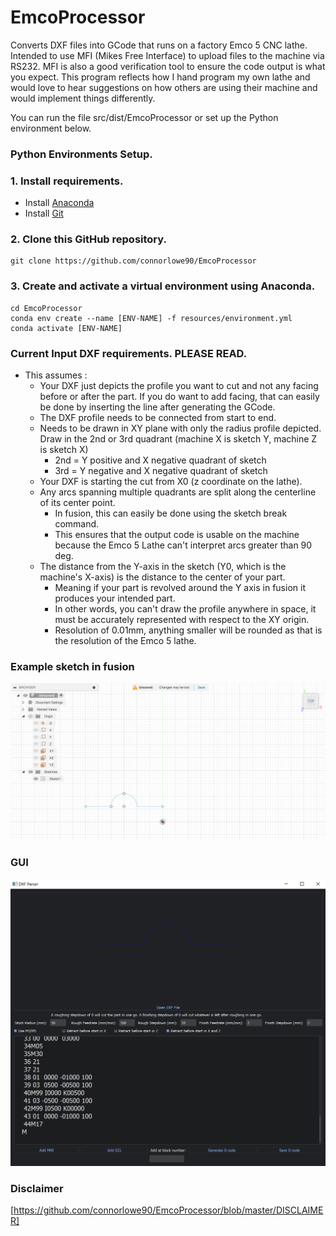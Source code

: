 # EmcoProcessor
Converts DXF files into GCode that runs on a factory Emco 5 CNC lathe.
Intended to use MFI (Mikes Free Interface) to upload files to the machine via RS232.
MFI is also a good verification tool to ensure the code output is what you expect.
This program reflects how I hand program my own lathe and would love to hear 
suggestions on how others are using their machine and would implement things differently.

You can run the file src/dist/EmcoProcessor or set up the Python environment below.
### Python Environments Setup.
### 1. Install requirements.
- Install [Anaconda](https://docs.anaconda.com/anaconda/install/index.html)
- Install [Git](https://git-scm.com/book/en/v2/Getting-Started-Installing-Git)
### 2. Clone this GitHub repository.
```
git clone https://github.com/connorlowe90/EmcoProcessor
```
### 3. Create and activate a virtual environment using Anaconda.
```
cd EmcoProcessor
conda env create --name [ENV-NAME] -f resources/environment.yml
conda activate [ENV-NAME]
```
### Current Input DXF requirements. PLEASE READ.
- This assumes :
  - Your DXF just depicts the profile you want to cut and not any facing before or after the part. If you do want to add facing, that can easily be done by inserting the line after generating the GCode.
  - The DXF profile needs to be connected from start to end.
  - Needs to be drawn in XY plane with only the radius profile depicted. 
	Draw in the 2nd or 3rd quadrant (machine X is sketch Y, machine Z is sketch X)
	- 2nd = Y positive and X negative quadrant of sketch
	- 3rd = Y negative and X negative quadrant of sketch
  - Your DXF is starting the cut from X0 (z coordinate on the lathe).
  - Any arcs spanning multiple quadrants are split along the centerline of its center point.
    - In fusion, this can easily be done using the sketch break command. 
    - This ensures that the output code is usable on the machine because the Emco 5 Lathe can't interpret arcs greater than 90 deg.
  - The distance from the Y-axis in the sketch (Y0, which is the machine's X-axis) is the distance to the center of your part.
    - Meaning if your part is revolved around the Y axis in fusion it produces your intended part.
    - In other words, you can't draw the profile anywhere in space, it must be accurately represented with respect to the XY origin.
    - Resolution of 0.01mm, anything smaller will be rounded as that is the resolution of the Emco 5 lathe.

### Example sketch in fusion
![imgageprocessing](https://github.com/connorlowe90/EmcoProcessor/blob/master/tests/Test%20Output%20GUI%20Images/exampleFusionSketch.PNG)

### GUI
![imgageprocessing](https://github.com/connorlowe90/EmcoProcessor/blob/master/tests/Test%20Output%20GUI%20Images/gui.PNG)

### Disclaimer

[https://github.com/connorlowe90/EmcoProcessor/blob/master/DISCLAIMER]
